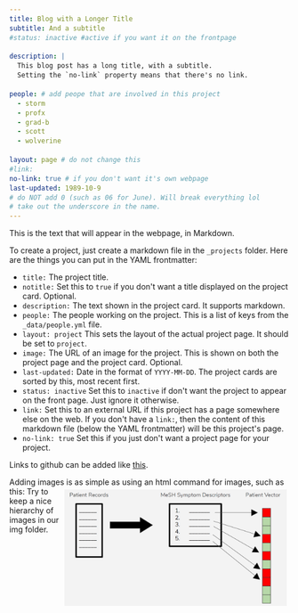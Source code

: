 ```yaml
---
title: Blog with a Longer Title
subtitle: And a subtitle
#status: inactive #active if you want it on the frontpage

description: |
  This blog post has a long title, with a subtitle.
  Setting the `no-link` property means that there's no link.

people: # add peope that are involved in this project
  - storm
  - profx
  - grad-b
  - scott
  - wolverine

layout: page # do not change this
#link:
no-link: true # if you don't want it's own webpage
last-updated: 1989-10-9
# do NOT add 0 (such as 06 for June). Will break everything lol
# take out the underscore in the name.
---
```


This is the text that will appear in the webpage, in Markdown.

To create a project, just create a markdown file in the `_projects` folder. Here are the things you can put in the YAML frontmatter:

- `title:` The project title.
- `notitle:` Set this to `true` if you don't want a title displayed on the project card. Optional.
- `description:` The text shown in the project card. It supports markdown.
- `people:` The people working on the project. This is a list of keys from the `_data/people.yml` file.
- `layout: project` This sets the layout of the actual project page. It should be set to `project`.
- `image:` The URL of an image for the project. This is shown on both the project page and the project card. Optional.
- `last-updated:` Date in the format of `YYYY-MM-DD`. The project cards are sorted by this, most recent first.
- `status: inactive` Set this to `inactive` if don't want the project to appear on the front page. Just ignore it otherwise.
- `link:` Set this to an external URL if this project has a page somewhere else on the web. If you don't have a `link:`, then the content of this markdown file (below the YAML frontmatter) will be this project's page.
- `no-link: true` Set this if you just don't want a project page for your project.

Links to github can be added like
[this](https://github.com/hlml-toronto/).

Adding images is as simple as using an html command for images, such as this: <img src="/img/projects/undiagnosed-1/methodologies.PNG" alt="idp" width="400px" align="right" style="padding:5px;">
Try to keep a nice hierarchy of images in our img folder.
